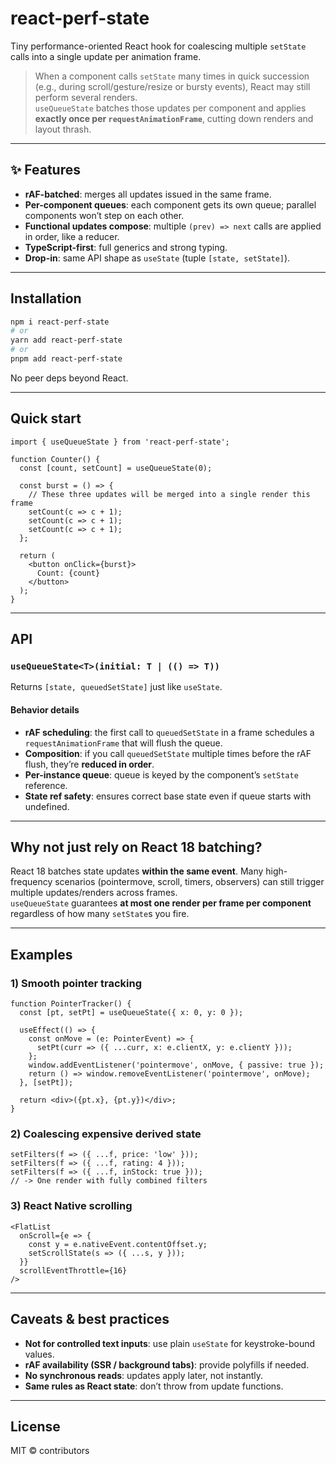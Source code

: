 # react-perf-state

Tiny performance-oriented React hook for coalescing multiple `setState` calls into a single update per animation frame.

> When a component calls `setState` many times in quick succession (e.g., during scroll/gesture/resize or bursty events), React may still perform several renders.  
> `useQueueState` batches those updates per component and applies **exactly once per `requestAnimationFrame`**, cutting down renders and layout thrash.

---

## ✨ Features

- **rAF-batched**: merges all updates issued in the same frame.
- **Per-component queues**: each component gets its own queue; parallel components won’t step on each other.
- **Functional updates compose**: multiple `(prev) => next` calls are applied in order, like a reducer.
- **TypeScript-first**: full generics and strong typing.
- **Drop-in**: same API shape as `useState` (tuple `[state, setState]`).

---

## Installation

```bash
npm i react-perf-state
# or
yarn add react-perf-state
# or
pnpm add react-perf-state
```

No peer deps beyond React.

---

## Quick start

```tsx
import { useQueueState } from 'react-perf-state';

function Counter() {
  const [count, setCount] = useQueueState(0);

  const burst = () => {
    // These three updates will be merged into a single render this frame
    setCount(c => c + 1);
    setCount(c => c + 1);
    setCount(c => c + 1);
  };

  return (
    <button onClick={burst}>
      Count: {count}
    </button>
  );
}
```

---

## API

### `useQueueState<T>(initial: T | (() => T))`
Returns `[state, queuedSetState]` just like `useState`.

#### Behavior details
- **rAF scheduling**: the first call to `queuedSetState` in a frame schedules a `requestAnimationFrame` that will flush the queue.
- **Composition**: if you call `queuedSetState` multiple times before the rAF flush, they’re **reduced in order**.
- **Per-instance queue**: queue is keyed by the component’s `setState` reference.
- **State ref safety**: ensures correct base state even if queue starts with undefined.

---

## Why not just rely on React 18 batching?

React 18 batches state updates **within the same event**. Many high-frequency scenarios (pointermove, scroll, timers, observers) can still trigger multiple updates/renders across frames.  
`useQueueState` guarantees **at most one render per frame per component** regardless of how many `setState`s you fire.

---

## Examples

### 1) Smooth pointer tracking

```tsx
function PointerTracker() {
  const [pt, setPt] = useQueueState({ x: 0, y: 0 });

  useEffect(() => {
    const onMove = (e: PointerEvent) => {
      setPt(curr => ({ ...curr, x: e.clientX, y: e.clientY }));
    };
    window.addEventListener('pointermove', onMove, { passive: true });
    return () => window.removeEventListener('pointermove', onMove);
  }, [setPt]);

  return <div>({pt.x}, {pt.y})</div>;
}
```

### 2) Coalescing expensive derived state

```tsx
setFilters(f => ({ ...f, price: 'low' }));
setFilters(f => ({ ...f, rating: 4 }));
setFilters(f => ({ ...f, inStock: true }));
// -> One render with fully combined filters
```

### 3) React Native scrolling

```tsx
<FlatList
  onScroll={e => {
    const y = e.nativeEvent.contentOffset.y;
    setScrollState(s => ({ ...s, y }));
  }}
  scrollEventThrottle={16}
/>
```

---

## Caveats & best practices

- **Not for controlled text inputs**: use plain `useState` for keystroke-bound values.
- **rAF availability (SSR / background tabs)**: provide polyfills if needed.
- **No synchronous reads**: updates apply later, not instantly.
- **Same rules as React state**: don’t throw from update functions.

---

## License

MIT © contributors
